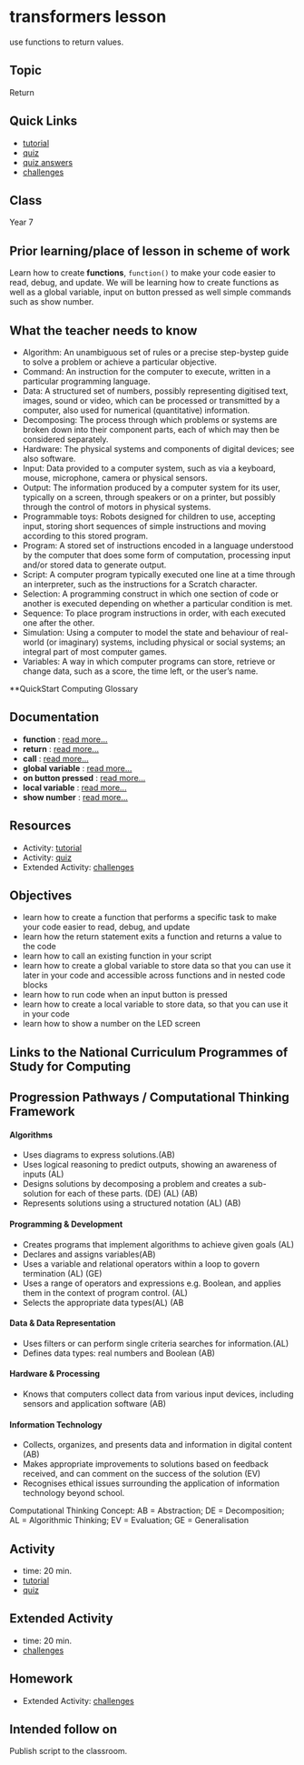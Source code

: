 # transformers lesson

use functions to return values.

## Topic

Return

## Quick Links

* [tutorial](/lessons/transformers/tutorial)
* [quiz](/lessons/transformers/quiz)
* [quiz answers](/lessons/transformers/quiz-answers)
* [challenges](/lessons/transformers/challenges)

## Class

Year 7

## Prior learning/place of lesson in scheme of work

Learn how to create **functions**, ` function() ` to make your code easier to read, debug, and update. We will be learning how to create functions as well as a global variable, input on button pressed as well simple commands such as show number.

## What the teacher needs to know

* Algorithm: An unambiguous set of rules or a precise step-bystep guide to solve a problem or achieve a particular objective.
* Command: An instruction for the computer to execute, written in a particular programming language.
* Data: A structured set of numbers, possibly representing digitised text, images, sound or video, which can be processed or transmitted by a computer, also used for numerical (quantitative) information.
* Decomposing: The process through which problems or systems are broken down into their component parts, each of which may then be considered separately.
* Hardware: The physical systems and components of digital devices; see also software.
* Input: Data provided to a computer system, such as via a keyboard, mouse, microphone, camera or physical sensors.
* Output: The information produced by a computer system for its user, typically on a screen, through speakers or on a printer, but possibly through the control of motors in physical systems.
* Programmable toys: Robots designed for children to use, accepting input, storing short sequences of simple instructions and moving according to this stored program.
* Program: A stored set of instructions encoded in a language understood by the computer that does some form of computation, processing input and/or stored data to generate output.
* Script: A computer program typically executed one line at a time through an interpreter, such as the instructions for a Scratch character.
* Selection: A programming construct in which one section of code or another is executed depending on whether a particular condition is met.
* Sequence: To place program instructions in order, with each executed one after the other.
* Simulation: Using a computer to model the state and behaviour of real-world (or imaginary) systems, including physical or social systems; an integral part of most computer games.
* Variables: A way in which computer programs can store, retrieve or change data, such as a score, the time left, or the user’s name.

**QuickStart Computing Glossary

## Documentation

* **function** : [read more...](/js/function)
* **return** : [read more...](/js/return)
* **call** : [read more...](/js/call)
* **global variable** : [read more...](/js/data)
* **on button pressed** : [read more...](/reference/input/on-button-pressed)
* **local variable** : [read more...](/reference/variables/var)
* **show number** : [read more...](/reference/basic/show-number)

## Resources

* Activity: [tutorial](/lessons/transformers/tutorial)
* Activity: [quiz](/lessons/transformers/quiz)
* Extended Activity: [challenges](/lessons/transformers/challenges)

## Objectives

* learn how to create a function that performs a specific task to make your code easier to read, debug, and update
* learn how the return statement exits a function and returns a value to the code
* learn how to call an existing function in your script
* learn how to create a global variable to store data so that you can use it later in your code and accessible across functions and in nested code blocks
* learn how to run code when an input button is pressed
* learn how to create a local variable to store data, so that you can use it in your code
* learn how to show a number on the LED screen

## Links to the National Curriculum Programmes of Study for Computing

## Progression Pathways / Computational Thinking Framework

#### Algorithms

* Uses diagrams to express solutions.(AB)
*  Uses logical reasoning to predict  outputs, showing an awareness of inputs (AL)
*  Designs solutions  by decomposing a problem and creates a sub-solution for each of these parts. (DE) (AL) (AB)
* Represents solutions using a structured notation (AL) (AB)

#### Programming & Development

* Creates programs that implement algorithms to achieve given goals (AL)
*  Declares and assigns variables(AB)
* Uses a variable and relational operators within a loop to govern termination (AL) (GE)
* Uses a range of operators and expressions e.g. Boolean, and applies them in the context of program control. (AL)
* Selects the appropriate data types(AL) (AB

#### Data & Data Representation

* Uses filters or can perform single criteria searches for information.(AL)
* Defines data types: real numbers and Boolean (AB)

#### Hardware & Processing

* Knows that computers collect data from various input devices, including sensors and application software (AB)

#### Information Technology

* Collects, organizes, and presents data and information in digital content (AB)
* Makes appropriate improvements to solutions based on feedback received, and can comment on the success of the solution (EV)
* Recognises ethical issues surrounding the application of information technology beyond school.

Computational Thinking Concept: AB = Abstraction; DE = Decomposition; AL = Algorithmic Thinking; EV = Evaluation; GE = Generalisation

## Activity

* time: 20 min.
* [tutorial](/lessons/transformers/tutorial)
* [quiz](/lessons/transformers/quiz)

## Extended Activity

* time: 20 min.
* [challenges](/lessons/transformers/challenges)

## Homework

* Extended Activity: [challenges](/lessons/transformers/challenges)

## Intended follow on

Publish script to the classroom.

